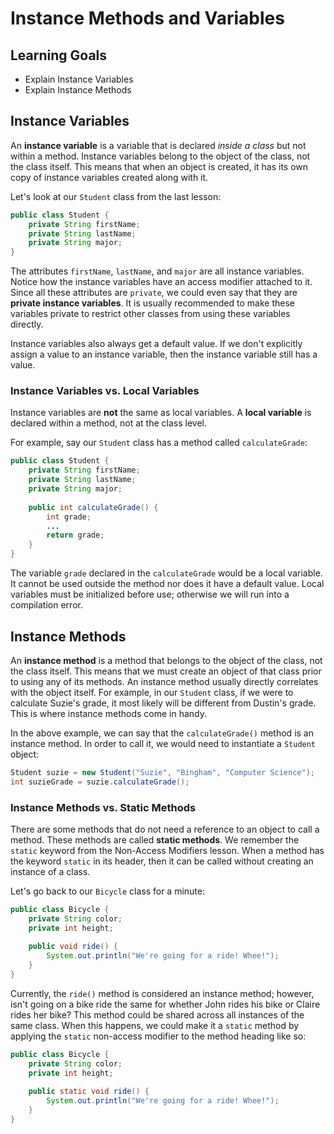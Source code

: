 # Instance Methods and Variables

## Learning Goals

- Explain Instance Variables
- Explain Instance Methods

## Instance Variables

An **instance variable** is a variable that is declared _inside a class_ but not
within a method. Instance variables belong to the object of the class, not the
class itself. This means that when an object is created, it has its own copy
of instance variables created along with it.

Let's look at our `Student` class from the last lesson:

```java
public class Student {
    private String firstName;
    private String lastName;
    private String major;
}
```

The attributes `firstName`, `lastName`, and `major` are all instance
variables. Notice how the instance variables have an access modifier
attached to it. Since all these attributes are `private`, we could even say
that they are **private instance variables**. It is usually recommended to
make these variables private to restrict other classes from using these
variables directly.

Instance variables also always get a default value. If we don't explicitly
assign a value to an instance variable, then the instance variable still has a
value.

### Instance Variables vs. Local Variables

Instance variables are **not** the same as local variables. A **local variable**
is declared within a method, not at the class level.

For example, say our `Student` class has a method called `calculateGrade`:

```java
public class Student {
    private String firstName;
    private String lastName;
    private String major;
    
    public int calculateGrade() {
        int grade;
        ...
        return grade;
    }
}
```

The variable `grade` declared in the `calculateGrade` would be a local variable.
It cannot be used outside the method nor does it have a default value. Local
variables must be initialized before use; otherwise we will run into a
compilation error.

## Instance Methods

An **instance method** is a method that belongs to the object of the class, not
the class itself. This means that we must create an object of that class prior
to using any of its methods. An instance method usually directly correlates with
the object itself. For example, in our `Student` class, if we were to calculate
Suzie's grade, it most likely will be different from Dustin's grade. This is
where instance methods come in handy.

In the above example, we can say that the `calculateGrade()` method is an
instance method. In order to call it, we would need to instantiate a
`Student` object:

```java
Student suzie = new Student("Suzie", "Bingham", "Computer Science");
int suzieGrade = suzie.calculateGrade();
```

### Instance Methods vs. Static Methods

There are some methods that do not need a reference to an object to call a
method. These methods are called **static methods**. We remember the `static`
keyword from the Non-Access Modifiers lesson. When a method has the keyword
`static` in its header, then it can be called without creating an instance of a
class.

Let's go back to our `Bicycle` class for a minute:

```java
public class Bicycle {
    private String color;
    private int height;
    
    public void ride() {
        System.out.println("We're going for a ride! Whee!");
    }
}
```

Currently, the `ride()` method is considered an instance method; however,
isn't going on a bike ride the same for whether John rides his bike or
Claire rides her bike? This method could be shared across all instances of the
same class. When this happens, we could make it a `static` method by applying
the `static` non-access modifier to the method heading like so:

```java
public class Bicycle {
    private String color;
    private int height;
    
    public static void ride() {
        System.out.println("We're going for a ride! Whee!");
    }
}
```
